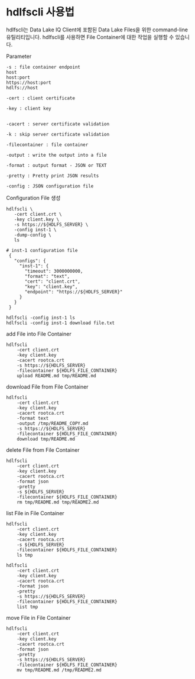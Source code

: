 # hdlfscli 사용법

hdlfscli는 Data Lake IQ Client에 포함된 Data Lake Files을 위한 command-line 유틸리티입니다.
hdlfscli를 사용하면 File Container에 대한 작업을 실행할 수 있습니다.

Parameter
```shell
-s : file container endpoint
host
host:port
https://host:port
hdlfs://host

-cert : client certificate

-key : client key


-cacert : server certificate validation

-k : skip server certificate validation

-filecontainer : file container

-output : write the output into a file

-format : output format - JSON or TEXT

-pretty : Pretty print JSON results

-config : JSON configuration file
```

Configuration File 생성
```shell
hdlfscli \
   -cert client.crt \
   -key client.key \
   -s https://${HDLFS_SERVER} \
   -config inst-1 \
   -dump-config \
   ls

# inst-1 configuration file
 {
   "configs": {
     "inst-1": {
       "timeout": 3000000000,
       "format": "text",
       "cert": "client.crt",
       "key": "client.key",
       "endpoint": "https://${HDLFS_SERVER}"
     }
   }
 }
 
hdlfscli -config inst-1 ls
hdlfscli -config inst-1 download file.txt
```

add File into File Container
```shell
hdlfscli 
	-cert client.crt 
	-key client.key 
	-cacert rootca.crt 
	-s https://${HDLFS_SERVER} 
	-filecontainer ${HDLFS_FILE_CONTAINER} 
	upload README.md tmp/README.md
```

download File from File Container
```shell
hdlfscli 
	-cert client.crt 
	-key client.key 
	-cacert rootca.crt 
	-format text 
	-output /tmp/README_COPY.md 
	-s https://${HDLFS_SERVER} 
	-filecontainer ${HDLFS_FILE_CONTAINER} 
	download tmp/README.md
```

delete File from File Container
```shell
hdlfscli 
	-cert client.crt 
	-key client.key 
	-cacert rootca.crt 
	-format json 
	-pretty 
	-s ${HDLFS_SERVER} 
	-filecontainer ${HDLFS_FILE_CONTAINER} 
	rm tmp/README.md tmp/README2.md
```

list File in File Container
```shell
hdlfscli 
	-cert client.crt 
	-key client.key 
	-cacert rootca.crt 
	-s ${HDLFS_SERVER} 
	-filecontainer ${HDLFS_FILE_CONTAINER} 
	ls tmp
   
hdlfscli 
	-cert client.crt 
	-key client.key 
	-cacert rootca.crt 
	-format json 
	-pretty 
	-s https://${HDLFS_SERVER} 
	-filecontainer ${HDLFS_FILE_CONTAINER} 
	list tmp   
```

move File in File Container
```shell
hdlfscli 
	-cert client.crt 
	-key client.key 
	-cacert rootca.crt 
	-format json 
	-pretty 
	-s https://${HDLFS_SERVER} 
	-filecontainer ${HDLFS_FILE_CONTAINER} 
	mv tmp/README.md /tmp/README2.md
```

